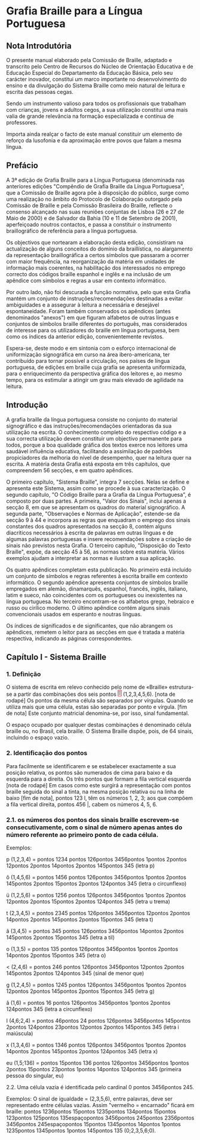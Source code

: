 # Grafia Braille para a Língua Portuguesa

## Nota Introdutória

O presente manual elaborado pela Comissão de Braille, adaptado e transcrito pelo Centro de Recursos do Núcleo de Orientação Educativa e de Educação Especial do Departamento da Educação Básica, pelo seu carácter inovador, constitui um marco importante no desenvolvimento do ensino e da divulgação do Sistema Braille como meio natural de leitura e escrita das pessoas cegas.

Sendo um instrumento valioso para todos os profissionais que trabalham com crianças, jovens e adultos cegos, a sua utilização constitui uma mais valia de grande relevância na formação especializada e contínua de professores.

Importa ainda realçar o facto de este manual constituir um elemento de reforço da lusofonia e da aproximação entre povos que falam a mesma língua.

## Prefácio

A 3ª edição de Grafia Braille para a Língua Portuguesa (denominada nas anteriores edições "Compêndio de Grafia Braille da Língua Portuguesa", que a Comissão de Braille agora põe à disposição do público, surge como uma realização no âmbito do Protocolo de Colaboração outorgado pela Comissão de Braille e pela Comissão Brasileira do Braille, reflecte o consenso alcançado nas suas reuniões conjuntas de Lisboa (26 e 27 de Maio de 2000) e de Salvador da Bahia (10 e 11 de Setembro de 2001), aperfeiçoado noutros contactos, e passa a constituir o instrumento braillográfico de referência para a língua portuguesa.

Os objectivos que nortearam a elaboração desta edição, consistiram na actualização de alguns conceitos do domínio da braillística, no alargamento da representação braillográfica a certos símbolos que passaram a ocorrer com maior frequência, na reorganização da matéria em unidades de informação mais coerentes, na habilitação dos interessados no emprego correcto dos códigos braille espanhol e inglês e na inclusão de um apêndice com símbolos e regras a usar em contexto informático.

Por outro lado, não foi descurada a função normativa, pelo que esta Grafia mantém um conjunto de instruções/recomendações destinadas a evitar ambiguidades e a assegurar à leitura a necessária e desejável espontaneidade. Foram também conservados os apêndices (antes denominados "anexos") em que figuram alfabetos de outras línguas e conjuntos de símbolos braille diferentes do português, mas considerados de interesse para os utilizadores do braille em língua portuguesa, bem como os índices da anterior edição, convenientemente revistos.

Espera-se, deste modo e em sintonia com o esforço internacional de uniformização signográfica em curso na área ibero-americana, ter contribuído para tornar possível a circulação, nos países de língua portuguesa, de edições em braille cuja grafia se apresenta uniformizada, para o enriquecimento da perspectiva gráfica dos leitores e, ao mesmo tempo, para os estimular a atingir um grau mais elevado de agilidade na leitura.

## Introdução

A grafia braille da língua portuguesa consiste no conjunto do material signográfico e das instruções/recomendações orientadoras da sua utilização na escrita. O conhecimento completo do respectivo código e a sua correcta utilização devem constituir um objectivo permanente para todos, porque a boa qualidade gráfica dos textos exerce nos leitores uma saudável influência educativa, facilitando a assimilação de padrões propiciadores da melhoria do nível de desempenho, quer na leitura quer na escrita. A matéria desta Grafia está exposta em três capítulos, que compreendem 56 secções, e em quatro apêndices.

O primeiro capítulo, "Sistema Braille", integra 7 secções. Nelas se define e apresenta este Sistema, assim como se procede à sua caracterização. O segundo capítulo, "O Código Braille para a Grafia da Língua Portuguesa", é composto por duas partes. A primeira, "Valor dos Sinais", inclui apenas a secção 8, em que se apresentam os quadros do material signográfico. A segunda parte, "Observações e Normas de Aplicação", estende-se da secção 9 à 44 e incorpora as regras que enquadram o emprego dos sinais constantes dos quadros apresentados na secção 8, contém alguns diacríticos necessários à escrita de palavras em outras línguas e de algumas palavras portuguesas e insere recomendações sobre a criação de sinais não previstos nesta Grafia. O terceiro capítulo, "Disposição do Texto Braille", expõe, da secção 45 à 56, as normas sobre esta matéria. Vários exemplos ajudam a interpretar as normas e ilustram a sua aplicação.

Os quatro apêndices completam esta publicação. No primeiro está incluído um conjunto de símbolos e regras referentes à escrita braille em contexto informático. O segundo apêndice apresenta conjuntos de símbolos braille empregados em alemão, dinamarquês, espanhol, francês, inglês, italiano, latim e sueco, não coincidentes com os portugueses ou inexistentes na língua portuguesa. No terceiro encontram-se os alfabetos grego, hebraico e russo ou cirílico moderno. O último apêndice contém alguns sinais convencionais usados em esperanto e noutras línguas.

Os índices de significados e de significantes, que não abrangem os apêndices, remetem o leitor para as secções em que é tratada a matéria respectiva, indicando as páginas correspondentes.

## Capítulo I - Sistema Braille

### 1. Definição

O sistema de escrita em relevo conhecido pelo nome de «Braille» estrutura-se a partir das combinações dos seis pontos <img alt="pontos 123456" src="../Cell/123456.png" style="border:1px solid red; padding:0; margin:0" width="1.6%"> (1,2,3,4,5,6). [nota de rodapé] Os pontos da mesma célula são separados por vírgulas. Quando se utiliza mais que uma célula, estas são separadas por ponto e vírgula. [fim de nota] Este conjunto matricial denomina-se, por isso, sinal fundamental.

O espaço ocupado por qualquer destas combinações é denominado célula braille ou, no Brasil, cela braille. O Sistema Braille dispõe, pois, de 64 sinais, incluindo o espaço vazio.

### 2. Identificação dos pontos

Para facilmente se identificarem e se estabelecer exactamente a sua posição relativa, os pontos são numerados de cima para baixo e da esquerda para a direita. Os três pontos que formam a fila vertical esquerda [nota de rodapé] Em casos como este surgirá a representação com pontos braille seguida do sinal a tinta, na mesma posição relativa ou na linha de baixo [fim de nota], pontos 123 l, têm os números 1, 2, 3; aos que compõem a fila vertical direita, pontos 456 |, cabem os números 4, 5, 6.

### 2.1. os números dos pontos dos sinais braille escrevem-se consecutivamente, com o sinal de número apenas antes do número referente ao primeiro ponto de cada célula.

Exemplos:

p (1,2,3,4) = pontos 1234 pontos 126pontos 3456pontos 1pontos 2pontos 12pontos 2pontos 14pontos 2pontos 145pontos 345 (letra p)

ô (1,4,5,6) = pontos 1456 pontos 126pontos 3456pontos 1pontos 2pontos 145pontos 2pontos 15pontos 2pontos 124pontos 345 (letra o circunflexo)

ü (1,2,5,6) = pontos 1256 pontos 126pontos 3456pontos 1pontos 2pontos 12pontos 2pontos 15pontos 2pontos 124pontos 345 (letra u trema)

t (2,3,4,5) = pontos 2345 pontos 126pontos 3456pontos 12pontos 2pontos 14pontos 2pontos 145pontos 2pontos 15pontos 345 (letra t)

ã (3,4,5) = pontos 345 pontos 126pontos 3456pontos 14pontos 2pontos 145pontos 2pontos 15pontos 345 (letra a til)

o (1,3,5) = pontos 135 pontos 126pontos 3456pontos 1pontos 2pontos 14pontos 2pontos 15pontos 345 (letra o)

< (2,4,6) = pontos 246 pontos 126pontos 3456pontos 12pontos 2pontos 145pontos 2pontos 124pontos 345 (sinal de menor que)

g (1,2,4,5) = pontos 1245 pontos 126pontos 3456pontos 1pontos 2pontos 12pontos 2pontos 145pontos 2pontos 15pontos 345 (letra g)

â (1,6) = pontos 16 pontos 126pontos 3456pontos 1pontos 2pontos 124pontos 345 (letra a circunflexo)

I (4,6;2,4) = pontos 46pontos 24 pontos 126pontos 3456pontos 145pontos 2pontos 124pontos 23pontos 12pontos 2pontos 145pontos 345 (letra i maiúscula)

x (1,3,4,6) = pontos 1346 pontos 126pontos 3456pontos 1pontos 2pontos 14pontos 2pontos 145pontos 2pontos 124pontos 345 (letra x)

eu (1,5;136) = pontos 15pontos 136 pontos 126pontos 3456pontos 1pontos 2pontos 15pontos 23pontos 1pontos 14pontos 124pontos 345 (primeira pessoa do singular, eu)

2.2. Uma célula vazia é identificada pelo cardinal 0  pontos 3456pontos 245.

Exemplos: O sinal de igualdade = (2,3,5,6), entre palavras, deve ser representado entre células vazias. Assim "vermelho = encarnado" ficará em braille:  pontos 1236pontos 15pontos 1235pontos 134pontos 15pontos 123pontos 125pontos 135espaçopontos 3456pontos 245pontos 2356pontos 3456pontos 245espaçopontos 15pontos 1345pontos 14pontos 1pontos 1235pontos 1345pontos 1pontos 145pontos 135 (0;2,3,5,6;0).
